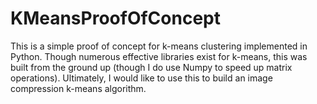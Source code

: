 # KMeansProofOfConcept

This is a simple proof of concept for k-means clustering implemented in Python. Though numerous effective libraries exist for k-means,
this was built from the ground up (though I do use Numpy to speed up matrix operations). Ultimately, I would like to use this to build 
an image compression k-means algorithm.

